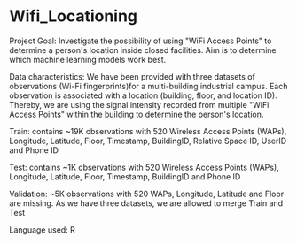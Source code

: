 # Wifi_Locationing

Project Goal: Investigate the possibility of using "WiFi Access Points" to determine a person's location inside closed facilities. Aim is to determine which machine learning models work best.

Data characteristics:
We have been provided with three datasets of observations (Wi-Fi fingerprints)for a multi-building industrial campus. Each observation is associated with a location (building, floor, and location ID). Thereby, we are using the signal intensity recorded from multiple "WiFi Access Points" within the building to determine the person's location.

Train: contains ~19K observations with 520 Wireless Access Points (WAPs), Longitude, Latitude, Floor, Timestamp, BuildingID, Relative Space ID, UserID and Phone ID

Test: contains ~1K observations with 520 Wireless Access Points (WAPs), Longitude, Latitude, Floor, Timestamp, BuildingID and Phone ID

Validation: ~5K observations with 520 WAPs, Longitude, Latitude and Floor are missing. As we have three datasets, we are allowed to merge Train and Test

Language used: R
